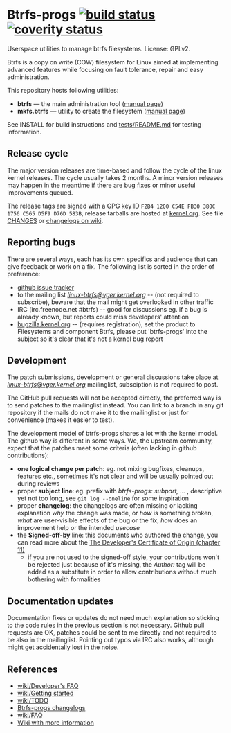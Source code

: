 Btrfs-progs [![build status](https://travis-ci.org/kdave/btrfs-progs.svg?branch=devel)](https://travis-ci.org/kdave/btrfs-progs) [![coverity status](https://scan.coverity.com/projects/617/badge.svg)](https://scan.coverity.com/projects/btrfs-progs)
===========

Userspace utilities to manage btrfs filesystems.
License: GPLv2.

Btrfs is a copy on write (COW) filesystem for Linux aimed at implementing
advanced features while focusing on fault tolerance, repair and easy
administration.


This repository hosts following utilities:

* **btrfs** &mdash; the main administration tool ([manual page](https://btrfs.wiki.kernel.org/index.php/Manpage/btrfs))
* **mkfs.btrfs** &mdash; utility to create the filesystem ([manual page](https://btrfs.wiki.kernel.org/index.php/Manpage/mkfs.btrfs))

See INSTALL for build instructions and [tests/README.md](tests/README.md) for
testing information.

Release cycle
-------------

The major version releases are time-based and follow the cycle of the linux
kernel releases. The cycle usually takes 2 months. A minor version releases may
happen in the meantime if there are bug fixes or minor useful improvements
queued.

The release tags are signed with a GPG key ID `F2B4 1200 C54E FB30 380C  1756 C565 D5F9 D76D 583B`,
release tarballs are hosted at [kernel.org](https://www.kernel.org/pub/linux/kernel/people/kdave/btrfs-progs/).
See file [CHANGES](CHANGES) or [changelogs on wiki](https://btrfs.wiki.kernel.org/index.php/Changelog#By_version_.28btrfs-progs.29).

Reporting bugs
--------------

There are several ways, each has its own specifics and audience that can give
feedback or work on a fix. The following list is sorted in the order of
preference:

* [github issue tracker](https://github.com/kdave/btrfs-progs/issues)
* to the mailing list *linux-btrfs@vger.kernel.org* -- (not required to
  subscribe), beware that the mail might get overlooked in other traffic
* IRC (irc.freenode.net #btrfs) -- good for discussions eg. if a bug is already
  known, but reports could miss developers' attention
* [bugzilla.kernel.org](https://bugzilla.kernel.org) -- (requires
  registration), set the product to Filesystems and component Btrfs, please put
  'btrfs-progs' into the subject so it's clear that it's not a kernel bug
  report


Development
-----------

The patch submissions, development or general discussions take place at
*linux-btrfs@vger.kernel.org* mailinglist, subsciption is not required to post.

The GitHub pull requests will not be accepted directly, the preferred way is to
send patches to the mailinglist instead. You can link to a branch in any git
repository if the mails do not make it to the mailinglist or just for
convenience (makes it easier to test).

The development model of btrfs-progs shares a lot with the kernel model. The
github way is different in some ways. We, the upstream community, expect that
the patches meet some criteria (often lacking in github contributions):

* **one logical change per patch**: eg. not mixing bugfixes, cleanups, features
  etc., sometimes it's not clear and will be usually pointed out during reviews
* proper **subject line**: eg. prefix with _btrfs-progs: subpart, ..._ ,
  descriptive yet not too long, see `git log --oneline` for some inspiration
* proper **changelog**: the changelogs are often missing or lacking explanation _why_
  the change was made, or _how_ is something broken, _what_ are user-visible
  effects of the bug or the fix, _how_ does an improvement help or the intended
  _usecase_
* the **Signed-off-by** line: this documents who authored the change, you can read
  more about the
  [The Developer's Certificate of Origin (chapter 11)](https://www.kernel.org/doc/html/latest/process/submitting-patches.html#sign-your-work-the-developer-s-certificate-of-origin)
  * if you are not used to the signed-off style, your contributions won't be
    rejected just because of it's missing, the _Author:_ tag will be added as a
    substitute in order to allow contributions without much bothering with
    formalities

Documentation updates
---------------------

Documentation fixes or updates do not need much explanation so sticking to the
code rules in the previous section is not necessary. Github pull requests are
OK, patches could be sent to me directly and not required to be also in the
mailinglist. Pointing out typos via IRC also works, although might get
accidentally lost in the noise.

References
----------

* [wiki/Developer's FAQ](https://btrfs.wiki.kernel.org/index.php/Developer's_FAQ)
* [wiki/Getting started](https://btrfs.wiki.kernel.org/index.php/Getting_started)
* [wiki/TODO](https://btrfs.wiki.kernel.org/index.php/Project_ideas#Userspace_tools_projects)
* [Btrfs-progs changelogs](https://btrfs.wiki.kernel.org/index.php/Changelog#By_version_.28btrfs-progs.29)
* [wiki/FAQ](https://btrfs.wiki.kernel.org/index.php/FAQ)
* [Wiki with more information](https://btrfs.wiki.kernel.org)
